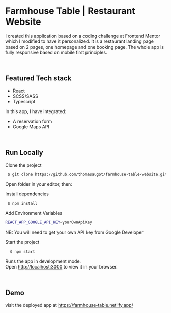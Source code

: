 # Farmhouse Table | Restaurant Website

I created this application based on a coding challenge at Frontend Mentor which I modified to have it personalized.
It is a restaurant landing page based on 2 pages, one homepage and one booking page. The whole app is fully responsive based on mobile first principles.

<br>

## Featured Tech stack

- React
- SCSS/SASS
- Typescript

In this app, I have integrated:

- A reservation form
- Google Maps API

<br>

## Run Locally

Clone the project

```bash
 $ git clone https://github.com/thomasaugot/farmhouse-table-website.git
```

Open folder in your editor, then:

Install dependencies

```bash
 $ npm install
```

Add Environment Variables

```bash
REACT_APP_GOOGLE_API_KEY=yourOwnApiKey
```

NB: You will need to get your own API key from Google Developer

Start the project

```bash
  $ npm start
```

Runs the app in development mode.\
Open [http://localhost:3000](http://localhost:3000) to view it in your browser.

<br>

## Demo

visit the deployed app at https://farmhouse-table.netlify.app/
